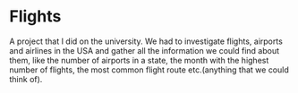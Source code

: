# Flights
A project that I did on the university. We had to investigate flights, airports and airlines in the USA and gather all the information we could find about them, like the number of airports in a state, the month with the highest number of flights, the most common flight route etc.(anything that we could think of).
